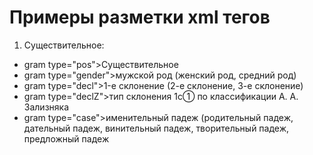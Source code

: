 # Примеры разметки xml тегов
1) Существительное: 
- gram type="pos">Существительное</gram>
- gram type="gender">мужской род (женский род, средний род)</gram>
- gram type="decl">1-е склонение (2-е склонение, 3-е склонение)</gram>
 - gram type="declZ">тип склонения 1c①  по классификации А. А. Зализняка</gram>
 - gram type="case">именительный падеж (родительный падеж, дательный падеж, винительный падеж, творительный падеж, предложный падеж</gram>

